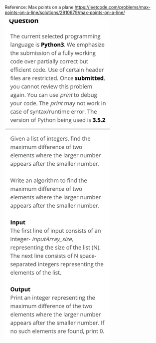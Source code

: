 Reference: Max points on a plane
https://leetcode.com/problems/max-points-on-a-line/solutions/2910679/max-points-on-a-line/

![](images/oa3.png)